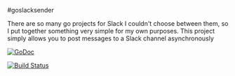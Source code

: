 #goslacksender

There are so many go projects for Slack I couldn't choose between them, so I put together something very simple for my own purposes. This project simply allows you to post messages to a Slack channel asynchronously

[![GoDoc](https://godoc.org/github.com/philpearl/goslacksender?status.svg)](https://godoc.org/github.com/philpearl/goslacksender)

[![Build Status](https://travis-ci.org/philpearl/goslacksender.svg)](https://travis-ci.org/philpearl/goslacksender)
